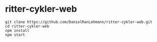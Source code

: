 # ritter-cykler-web

```
git clone https://github.com/DanielRanLehmann/ritter-cykler-web.git
cd ritter-cykler-web
npm install
npm start
```
